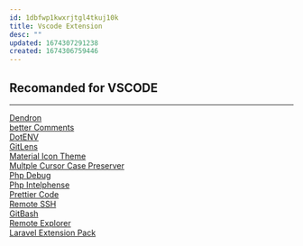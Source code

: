 ```yaml
---
id: 1dbfwp1kwxrjtgl4tkuj10k
title: Vscode Extension
desc: ""
updated: 1674307291238
created: 1674306759446
---
```


## Recomanded for VSCODE

---

[Dendron]()<br>
[better Comments]()<br>
[DotENV]()<br>
[GitLens]()<br>
[Material Icon Theme]()<br>
[Multple Cursor Case Preserver]()<br>
[Php Debug]()<br>
[Php Intelphense]()<br>
[Prettier Code]()<br>
[Remote SSH]()<br>
[GitBash]()<br>
[Remote Explorer]()<br>
[Laravel Extension Pack]()<br>
